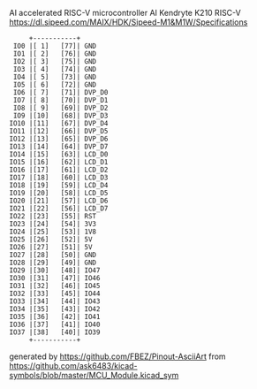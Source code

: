 AI accelerated RISC-V microcontroller
AI Kendryte K210 RISC-V
https://dl.sipeed.com/MAIX/HDK/Sipeed-M1&M1W/Specifications


	     +-----------+
	 IO0 |[ 1]   [77]| GND
	 IO1 |[ 2]   [76]| GND
	 IO2 |[ 3]   [75]| GND
	 IO3 |[ 4]   [74]| GND
	 IO4 |[ 5]   [73]| GND
	 IO5 |[ 6]   [72]| GND
	 IO6 |[ 7]   [71]| DVP_D0
	 IO7 |[ 8]   [70]| DVP_D1
	 IO8 |[ 9]   [69]| DVP_D2
	 IO9 |[10]   [68]| DVP_D3
	IO10 |[11]   [67]| DVP_D4
	IO11 |[12]   [66]| DVP_D5
	IO12 |[13]   [65]| DVP_D6
	IO13 |[14]   [64]| DVP_D7
	IO14 |[15]   [63]| LCD_D0
	IO15 |[16]   [62]| LCD_D1
	IO16 |[17]   [61]| LCD_D2
	IO17 |[18]   [60]| LCD_D3
	IO18 |[19]   [59]| LCD_D4
	IO19 |[20]   [58]| LCD_D5
	IO20 |[21]   [57]| LCD_D6
	IO21 |[22]   [56]| LCD_D7
	IO22 |[23]   [55]| RST
	IO23 |[24]   [54]| 3V3
	IO24 |[25]   [53]| 1V8
	IO25 |[26]   [52]| 5V
	IO26 |[27]   [51]| 5V
	IO27 |[28]   [50]| GND
	IO28 |[29]   [49]| GND
	IO29 |[30]   [48]| IO47
	IO30 |[31]   [47]| IO46
	IO31 |[32]   [46]| IO45
	IO32 |[33]   [45]| IO44
	IO33 |[34]   [44]| IO43
	IO34 |[35]   [43]| IO42
	IO35 |[36]   [42]| IO41
	IO36 |[37]   [41]| IO40
	IO37 |[38]   [40]| IO39
	     +-----------+


generated by https://github.com/FBEZ/Pinout-AsciiArt from https://github.com/ask6483/kicad-symbols/blob/master/MCU_Module.kicad_sym